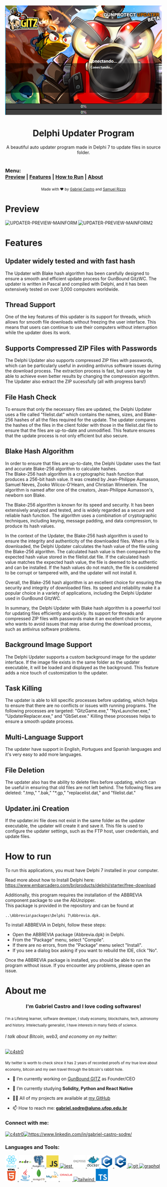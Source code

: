 <p  align="center"><img  src="preview/preview-mainform.png"  alt="PREVIEW"  ></p>
<h1  align="center">Delphi Updater Program</h1>
<div  align="center">
A beautiful auto updater program made in Delphi 7 to update files in source folder. 
<br/>  <br/>

</div>

<div Quick Links="center">
  <h3>Menu:<br>
    <a href="#preview">Preview</a><span> | </span>
    <a href="#features">Features</a><span> | </span>
    <a href="#how-to-run">How to Run</a><span> | </span>
    <a href="#about-me">About</a><span>
  </h3>
  <div align="center"><sub>Made with ❤︎ by <a href="https://github.com/zC4sTr0">Gabriel Castro</a> and <a href="https://github.com/samuelrizzo">Samuel Rizzo</a></sub></div>
</div>

# Preview

<img  src="preview/download-2.gif"  alt="UPDATER-PREVIEW-MAINFORM"/>
<img  src="preview/download-ok.gif"  alt="UPDATER-PREVIEW-MAINFORM2"/>
 
# Features

## Updater widely tested and with fast hash
The Updater with Blake hash algorithm has been carefully designed to ensure a smooth and efficient update process for GunBound GitzWC. The updater is written in Pascal and compiled with Delphi, and it has been extensively tested on over 3,000 computers worldwide.

## Thread Support
One of the key features of this updater is its support for threads, which allows for smooth file downloads without freezing the user interface. This means that users can continue to use their computers without interruption while the updater does its work.

## Supports Compressed ZIP Files with Passwords
The Delphi Updater also supports compressed ZIP files with passwords, which can be particularly useful in avoiding antivirus software issues during the download process. The extraction process is fast, but users may be able to achieve even better results by changing the compression algorithm.<br>
The Updater also extract the ZIP sucessfully (all with progress bars!)

## File Hash Check
To ensure that only the necessary files are updated, the Delphi Updater uses a file called "filelist.dat" which contains the names, sizes, and Blake-256 hashes of all the files required for the update. The updater compares the hashes of the files in the client folder with those in the filelist.dat file to ensure that the files are up-to-date and unmodified. This feature ensures that the update process is not only efficient but also secure.

## Blake Hash Algorithm

In order to ensure that files are up-to-date, the Delphi Updater uses the fast and accurate Blake-256 algorithm to calculate hashes. <br>
The Blake-256 hash algorithm is a cryptographic hash function that produces a 256-bit hash value. It was created by Jean-Philippe Aumasson, Samuel Neves, Zooko Wilcox-O'Hearn, and Christian Winnerlein. The algorithm is named after one of the creators, Jean-Philippe Aumasson's, newborn son Blake.

The Blake-256 algorithm is known for its speed and security. It has been extensively analyzed and tested, and is widely regarded as a secure and reliable hash function. The algorithm uses a combination of cryptographic techniques, including keying, message padding, and data compression, to produce its hash values.

In the context of the Updater, the Blake-256 hash algorithm is used to ensure the integrity and authenticity of the downloaded files. When a file is downloaded, the Delphi Updater calculates the hash value of the file using the Blake-256 algorithm. The calculated hash value is then compared to the expected hash value stored in the filelist.dat file. If the calculated hash value matches the expected hash value, the file is deemed to be authentic and can be installed. If the hash values do not match, the file is considered to be corrupt or tampered with, and the updater will not install it.

Overall, the Blake-256 hash algorithm is an excellent choice for ensuring the security and integrity of downloaded files. Its speed and reliability make it a popular choice in a variety of applications, including the Delphi Updater used in GunBound GitzWC.

In summary, the Delphi Updater with Blake hash algorithm is a powerful tool for updating files efficiently and quickly. Its support for threads and compressed ZIP files with passwords make it an excellent choice for anyone who wants to avoid issues that may arise during the download process, such as antivirus software problems.

## Background Image Support
The Delphi Updater supports a custom background image for the updater interface. If the image file exists in the same folder as the updater executable, it will be loaded and displayed as the background. This feature adds a nice touch of customization to the updater.

## Task Killing
The updater is able to kill specific processes before updating, which helps to ensure that there are no conflicts or issues with running programs. The following processes are targeted: "GitzGame.exe," "NyxLauncher.exe," "UpdaterReplacer.exe," and "GbSet.exe." Killing these processes helps to ensure a smooth update process.

## Multi-Language Support
The updater have support in English, Portugues and Spanish languages and it's very easy to add more languages.

## File Deletion
The updater also has the ability to delete files before updating, which can be useful in ensuring that old files are not left behind. The following files are deleted: ".tmp," ".bak," "*.gp," "replacelist.dat," and "filelist.dat."

## Updater.ini Creation
If the updater.ini file does not exist in the same folder as the updater executable, the updater will create it and save it. This file is used to configure the updater settings, such as the FTP host, user credentials, and update files.

# How to run

To run this applications, you must have Delphi 7 installed in your computer.

Read more about how to Install Delphi here: https://www.embarcadero.com/br/products/delphi/starter/free-download

Additionally, this program requires the installation of the ABBREVIA component package to use the AbUnzipper. <br>
This package is provided in the repository and can be found at 

`` ..\Abbrevia\packages\Delphi 7\Abbrevia.dpk. ``

To install ABBREVIA in Delphi, follow these steps:

- Open the ABBREVIA package (Abbrevia.dpk) in Delphi.
- From the "Package" menu, select "Compile".
- If there are no errors, from the "Package" menu select "Install".
- If you see a dialog box asking if you want to rebuild the IDE, click "No".
  
Once the ABBREVIA package is installed, you should be able to run the program without issue. If you encounter any problems, please open an issue.

# About me

<h3  align="center"> I'm Gabriel Castro and I love coding softwares!</h3>

<sub  align="center">I'm a Lifelong learner, software developer, I study economy, blockchains, tech, astronomy and history. Intelectually generalist, I have interests in many fields of science. </sub>
  
###### I talk about Bitcoin, web3, and economy on my twitter:

<p  align="left">  <a  href="https://twitter.com/c4str0"  target="blank"><img  src="https://img.shields.io/twitter/follow/c4str0?logo=twitter&style=for-the-badge"  alt="c4str0"/></a>  </p>

<sub> My twitter is worth to check since it has 2 years of recorded proofs of my true love about economy, bitcoin and my own travel through the bitcoin's rabbit hole.</sub>

- 🔭 I’m currently working on [GunBound GITZ](http://www.gitzwc.com) as Founder/CEO

- 🌱 I’m currently studying **Solidity, Python and React Native**

- 👨‍💻 All of my projects are available at [my GitHub](https://github.com/zC4sTr0C4sTr0)

- 📫 How to reach me: **gabriel.sodre@aluno.ufop.edu.br**

<h3  align="left">Connect with me:</h3>

<p  align="left">

<a  href="https://twitter.com/c4str0"  target="blank"><img  align="center" src="https://raw.githubusercontent.com/rahuldkjain/github-profile-readme-generator/master/src/images/icons/Social/twitter.svg"  alt="c4str0"  height="30"  width="40"/></a><a  href="https://www.linkedin.com/in/gabriel-castro-sodre/"  target="blank"><img  align="center"  src="https://raw.githubusercontent.com/rahuldkjain/github-profile-readme-generator/master/src/images/icons/Social/linked-in-alt.svg"  alt="https://www.linkedin.com/in/gabriel-castro-sodre/"  height="30"  width="40"  /></a>

</p>

<h3  align="left">Languages and Tools:</h3>

  

<p  align="left"><a  href="https://reactjs.org/"  target="_blank"  rel="noreferrer">  <img  src="https://raw.githubusercontent.com/devicons/devicon/master/icons/react/react-original-wordmark.svg"  alt="react"  width="40"  height="40"/>  </a><a  href="https://nodejs.org"  target="_blank"  rel="noreferrer">  <img  src="https://raw.githubusercontent.com/devicons/devicon/master/icons/nodejs/nodejs-original-wordmark.svg"  alt="nodejs"  width="40"  height="40"/>  </a>  <a  href="https://www.postgresql.org"  target="_blank"  rel="noreferrer">  <img  src="https://raw.githubusercontent.com/devicons/devicon/master/icons/postgresql/postgresql-original-wordmark.svg"  alt="postgresql"  width="40"  height="40"/>  </a><a  href="https://developer.mozilla.org/en-US/docs/Web/JavaScript"  target="_blank"  rel="noreferrer">  <img  src="https://raw.githubusercontent.com/devicons/devicon/master/icons/javascript/javascript-original.svg"  alt="javascript"  width="40"  height="40"/>  </a>  <a  href="https://jestjs.io"  target="_blank"  rel="noreferrer">  <img  src="https://www.vectorlogo.zone/logos/jestjsio/jestjsio-icon.svg"  alt="jest"  width="40"  height="40"/>  </a><a  href="https://expressjs.com"  target="_blank"  rel="noreferrer">  <img  src="https://raw.githubusercontent.com/devicons/devicon/master/icons/express/express-original-wordmark.svg"  alt="express"  width="40"  height="40"/>  </a><a  href="https://www.docker.com/"  target="_blank"  rel="noreferrer">  <img  src="https://raw.githubusercontent.com/devicons/devicon/master/icons/docker/docker-original-wordmark.svg"  alt="docker"  width="40"  height="40"/>  </a><a  href="https://www.cprogramming.com/"  target="_blank"  rel="noreferrer">  <img  src="https://raw.githubusercontent.com/devicons/devicon/master/icons/c/c-original.svg"  alt="c"  width="40"  height="40"/>  </a>  <a  href="https://www.w3schools.com/cpp/"  target="_blank"  rel="noreferrer">  <img  src="https://raw.githubusercontent.com/devicons/devicon/master/icons/cplusplus/cplusplus-original.svg"  alt="cplusplus"  width="40"  height="40"/>  </a>  <a  href="https://git-scm.com/"  target="_blank"  rel="noreferrer">  <img  src="https://www.vectorlogo.zone/logos/git-scm/git-scm-icon.svg"  alt="git"  width="40"  height="40"/>  </a>  <a  href="https://graphql.org"  target="_blank"  rel="noreferrer">  <img  src="https://www.vectorlogo.zone/logos/graphql/graphql-icon.svg"  alt="graphql"  width="40"  height="40"/>  </a>  <a  href="https://www.w3.org/html/"  target="_blank"  rel="noreferrer">  <img  src="https://raw.githubusercontent.com/devicons/devicon/master/icons/html5/html5-original-wordmark.svg"  alt="html5"  width="40"  height="40"/>  </a>  <a  href="https://www.java.com"  target="_blank"  rel="noreferrer">  <img  src="https://raw.githubusercontent.com/devicons/devicon/master/icons/java/java-original.svg"  alt="java"  width="40"  height="40"/>  </a>  <a  href="https://www.mongodb.com/"  target="_blank"  rel="noreferrer">  <img  src="https://raw.githubusercontent.com/devicons/devicon/master/icons/mongodb/mongodb-original-wordmark.svg"  alt="mongodb"  width="40"  height="40"/>  </a>  <a  href="https://www.mysql.com/"  target="_blank"  rel="noreferrer">  <img  src="https://raw.githubusercontent.com/devicons/devicon/master/icons/mysql/mysql-original-wordmark.svg"  alt="mysql"  width="40"  height="40"/>  </a>  <a  href="https://www.oracle.com/"  target="_blank"  rel="noreferrer">  <img  src="https://raw.githubusercontent.com/devicons/devicon/master/icons/oracle/oracle-original.svg"  alt="oracle"  width="40"  height="40"/>  </a>  <a  href="https://tailwindcss.com/"  target="_blank"  rel="noreferrer">  <img  src="https://www.vectorlogo.zone/logos/tailwindcss/tailwindcss-icon.svg"  alt="tailwind"  width="40"  height="40"/>  </a>  <a  href="https://www.typescriptlang.org/"  target="_blank"  rel="noreferrer">  <img  src="https://raw.githubusercontent.com/devicons/devicon/master/icons/typescript/typescript-original.svg"  alt="typescript"  width="40"  height="40"/>  </a>  </p>

